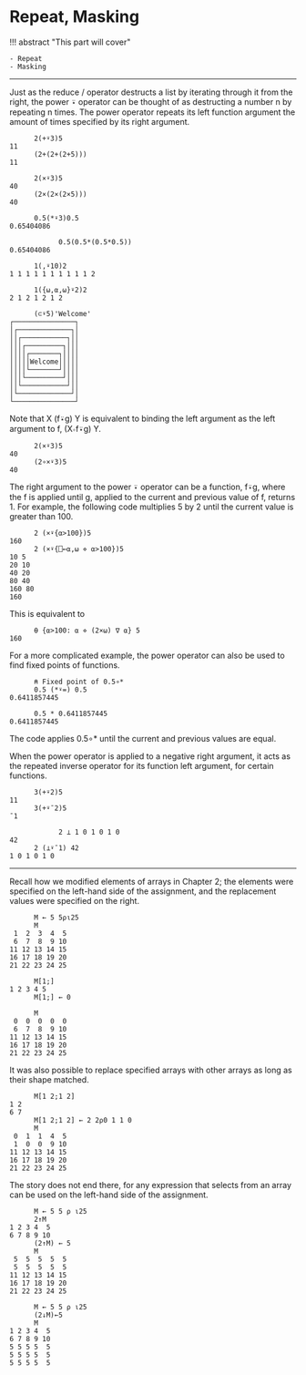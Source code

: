 # Repeat, Masking

!!! abstract "This part will cover"
    
    - Repeat
    - Masking

---

Just as the reduce / operator destructs a list by iterating through it from the right, the power ⍣ operator can be thought of as destructing a number n by repeating n times. The power operator repeats its left function argument the amount of times specified by its right argument.

```apl
      2(+⍣3)5
11
      (2+(2+(2+5)))
11

      2(×⍣3)5
40
      (2×(2×(2×5)))
40

      0.5(*⍣3)0.5
0.65404086

			0.5(0.5*(0.5*0.5))
0.65404086

      1(,⍣10)2
1 1 1 1 1 1 1 1 1 1 2

      1({⍵,⍺,⍵}⍣2)2
2 1 2 1 2 1 2

      (⊂⍣5)'Welcome'
┌───────────────┐
│┌─────────────┐│
││┌───────────┐││
│││┌─────────┐│││
││││┌───────┐││││
│││││Welcome│││││
││││└───────┘││││
│││└─────────┘│││
││└───────────┘││
│└─────────────┘│
└───────────────┘
```

Note that X (f⍣g) Y is equivalent to binding the left argument as the left argument to f, (X∘f⍣g) Y.

```apl
      2(×⍣3)5
40
      (2∘×⍣3)5
40
```

The right argument to the power ⍣ operator can be a function, f⍣g, where the f is applied until g, applied to the current and previous value of f, returns 1. For example, the following code multiplies 5 by 2 until the current value is greater than 100.

```apl
      2 (×⍣{⍺>100})5
160
      2 (×⍣{⎕←⍺,⍵ ⋄ ⍺>100})5
10 5
20 10
40 20
80 40
160 80
160
```

This is equivalent to 
```apl
      ⍬ {⍺>100: ⍺ ⋄ (2×⍵) ∇ ⍺} 5
160
```

For a more complicated example, the power operator can also be used to find fixed points of functions.

```apl
      ⍝ Fixed point of 0.5∘*
      0.5 (*⍣=) 0.5
0.6411857445

      0.5 * 0.6411857445
0.6411857445
```

The code applies 0.5∘* until the current and previous values are equal.

When the power operator is applied to a negative right argument, it acts as the repeated inverse operator for its function left argument, for certain functions.

```apl
      3(+⍣2)5
11
      3(+⍣¯2)5
¯1

			2 ⊥ 1 0 1 0 1 0
42
      2 (⊥⍣¯1) 42
1 0 1 0 1 0
```

---

Recall how we modified elements of arrays in Chapter 2; the elements were specified on the left-hand side of the assignment, and the replacement values were specified on the right.

```apl
      M ← 5 5⍴⍳25
      M
 1  2  3  4  5
 6  7  8  9 10
11 12 13 14 15
16 17 18 19 20
21 22 23 24 25

      M[1;]
1 2 3 4 5
      M[1;] ← 0
      
      M
 0  0  0  0  0
 6  7  8  9 10
11 12 13 14 15
16 17 18 19 20
21 22 23 24 25
```

It was also possible to replace specified arrays with other arrays as long as their shape matched.

```apl
      M[1 2;1 2]
1 2
6 7
      M[1 2;1 2] ← 2 2⍴0 1 1 0
      M
 0  1  1  4  5
 1  0  0  9 10
11 12 13 14 15
16 17 18 19 20
21 22 23 24 25
```

The story does not end there, for any expression that selects from an array can be used on the left-hand side of the assignment.

```apl
      M ← 5 5 ⍴ ⍳25
      2↑M
1 2 3 4  5 
6 7 8 9 10
      (2↑M) ← 5
      M
 5  5  5  5  5
 5  5  5  5  5
11 12 13 14 15
16 17 18 19 20
21 22 23 24 25

      M ← 5 5 ⍴ ⍳25
      (2↓M)←5 
      M
1 2 3 4  5
6 7 8 9 10
5 5 5 5  5
5 5 5 5  5
5 5 5 5  5
```
